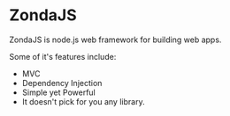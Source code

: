 ZondaJS
=======

ZondaJS is node.js web framework for building web apps.

Some of it's features include:
- MVC
- Dependency Injection
- Simple yet Powerful
- It doesn't pick for you any library.
